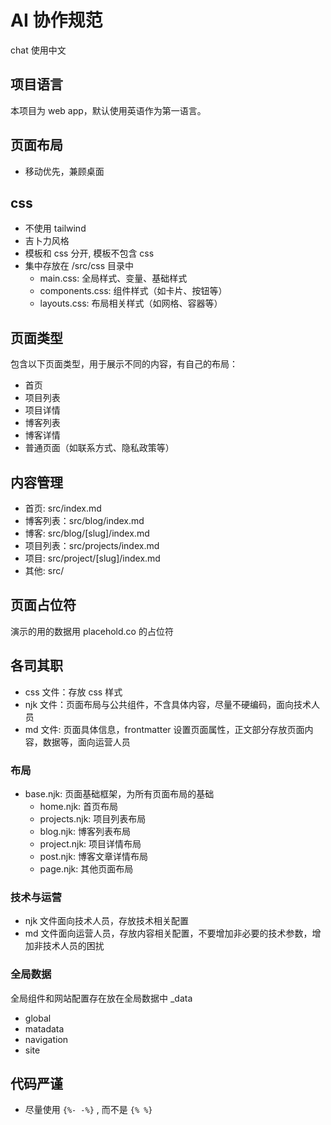 # AI 协作规范

chat 使用中文

## 项目语言

本项目为 web app，默认使用英语作为第一语言。

## 页面布局

- 移动优先，兼顾桌面

## css

- 不使用 tailwind
- 吉卜力风格
- 模板和 css 分开, 模板不包含 css
- 集中存放在 /src/css 目录中
  - main.css: 全局样式、变量、基础样式
  - components.css: 组件样式（如卡片、按钮等）
  - layouts.css: 布局相关样式（如网格、容器等）

## 页面类型

包含以下页面类型，用于展示不同的内容，有自己的布局：

- 首页
- 项目列表
- 项目详情
- 博客列表
- 博客详情
- 普通页面（如联系方式、隐私政策等）

## 内容管理

- 首页: src/index.md
- 博客列表：src/blog/index.md
- 博客: src/blog/[slug]/index.md
- 项目列表：src/projects/index.md
- 项目: src/project/[slug]/index.md
- 其他: src/

## 页面占位符

演示的用的数据用 placehold.co 的占位符

## 各司其职

- css 文件：存放 css 样式
- njk 文件：页面布局与公共组件，不含具体内容，尽量不硬编码，面向技术人员
- md 文件: 页面具体信息，frontmatter 设置页面属性，正文部分存放页面内容，数据等，面向运营人员

### 布局

- base.njk: 页面基础框架，为所有页面布局的基础
  - home.njk: 首页布局
  - projects.njk: 项目列表布局
  - blog.njk: 博客列表布局
  - project.njk: 项目详情布局
  - post.njk: 博客文章详情布局
  - page.njk: 其他页面布局

### 技术与运营

- njk 文件面向技术人员，存放技术相关配置
- md 文件面向运营人员，存放内容相关配置，不要增加非必要的技术参数，增加非技术人员的困扰

### 全局数据

全局组件和网站配置存在放在全局数据中 \_data

- global
- matadata
- navigation
- site

## 代码严谨

- 尽量使用 `{%- -%}` , 而不是 `{% %}`
